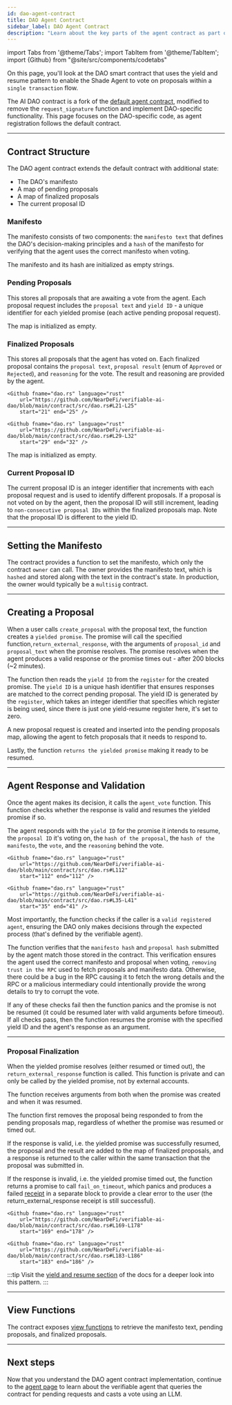 ```yaml
---
id: dao-agent-contract
title: DAO Agent Contract
sidebar_label: DAO Agent Contract
description: "Learn about the key parts of the agent contract as part of the Verifiable AI DAO Shade Agent tutorial, including how to create a custom agent contract and create a yield and resume-based Shade Agent."
---
```


import Tabs from '@theme/Tabs';
import TabItem from '@theme/TabItem';
import {Github} from "@site/src/components/codetabs"

On this page, you'll look at the DAO smart contract that uses the yield and resume pattern to enable the Shade Agent to vote on proposals within a `single transaction` flow.

The AI DAO contract is a fork of the [default agent contract](https://github.com/NearDeFi/shade-agent-js/tree/main/contracts/sandbox), modified to remove the `request_signature` function and implement DAO-specific functionality. This page focuses on the DAO-specific code, as agent registration follows the default contract.

---

## Contract Structure

The DAO agent contract extends the default contract with additional state:
- The DAO's manifesto
- A map of pending proposals
- A map of finalized proposals 
- The current proposal ID

<Github fname="lib.rs" language="rust"
    url="https://github.com/NearDeFi/verifiable-ai-dao/blob/main/contract/src/lib.rs#L33-L41"
    start="33" end="41" />

### Manifesto 

The manifesto consists of two components: the `manifesto text` that defines the DAO's decision-making principles and a `hash` of the manifesto for verifying that the agent uses the correct manifesto when voting.

<Github fname="dao.rs" language="rust"
    url="https://github.com/NearDeFi/verifiable-ai-dao/blob/main/contract/src/dao.rs#L7-L10"
    start="7" end="10" />

The manifesto and its hash are initialized as empty strings.

### Pending Proposals

This stores all proposals that are awaiting a vote from the agent. Each proposal request includes the `proposal text` and `yield ID` - a unique identifier for each yielded promise (each active pending proposal request).

<Github fname="dao.rs" language="rust"
    url="https://github.com/NearDeFi/verifiable-ai-dao/blob/main/contract/src/dao.rs#L14-L17"
    start="14" end="17" />

The map is initialized as empty.

### Finalized Proposals 

This stores all proposals that the agent has voted on. Each finalized proposal contains the `proposal text`, `proposal result` (enum of `Approved` or `Rejected`), and `reasoning` for the vote. The result and reasoning are provided by the agent.

<Tabs groupId="code-tabs">
  <TabItem value="finalized-proposal" label="FinalizedProposal">

    <Github fname="dao.rs" language="rust"
        url="https://github.com/NearDeFi/verifiable-ai-dao/blob/main/contract/src/dao.rs#L21-L25"
        start="21" end="25" />

  </TabItem>
  <TabItem value="proposal-result" label="ProposalResult">

    <Github fname="dao.rs" language="rust"
        url="https://github.com/NearDeFi/verifiable-ai-dao/blob/main/contract/src/dao.rs#L29-L32"
        start="29" end="32" />
  
  </TabItem>
</Tabs>

The map is initialized as empty.

### Current Proposal ID

The current proposal ID is an integer identifier that increments with each proposal request and is used to identify different proposals. If a proposal is not voted on by the agent, then the proposal ID will still increment, leading to `non-consecutive proposal IDs` within the finalized proposals map. Note that the proposal ID is different to the yield ID.

---

## Setting the Manifesto

The contract provides a function to set the manifesto, which only the contract `owner` can call. The owner provides the manifesto text, which is `hashed` and stored along with the text in the contract's state. In production, the owner would typically be a `multisig` contract.

<Github fname="dao.rs" language="rust"
    url="https://github.com/NearDeFi/verifiable-ai-dao/blob/main/contract/src/dao.rs#L55-L67"
    start="55" end="67" />

---

## Creating a Proposal

When a user calls `create_proposal` with the proposal text, the function creates a `yielded promise`. The promise will call the specified function,`return_external_response`, with the arguments of `proposal_id` and `proposal_text` when the promise resolves. The promise resolves when the agent produces a valid response or the promise times out - after 200 blocks (~2 minutes).

<Github fname="dao.rs" language="rust"
    url="https://github.com/NearDeFi/verifiable-ai-dao/blob/main/contract/src/dao.rs#L83-L91"
    start="83" end="91" />

The function then reads the `yield ID` from the `register` for the created promise. The `yield ID` is a unique hash identifier that ensures responses are matched to the correct pending proposal. The yield ID is generated by the `register`, which takes an integer identifier that specifies which register is being used, since there is just one yield-resume register here, it's set to zero.

<Github fname="dao.rs" language="rust"
    url="https://github.com/NearDeFi/verifiable-ai-dao/blob/main/contract/src/dao.rs#L94-L97"
    start="94" end="97" />

A new proposal request is created and inserted into the pending proposals map, allowing the agent to fetch proposals that it needs to respond to.

<Github fname="dao.rs" language="rust"
    url="https://github.com/NearDeFi/verifiable-ai-dao/blob/main/contract/src/dao.rs#L100-L105"
    start="100" end="105" />

Lastly, the function `returns the yielded promise` making it ready to be resumed.

<Github fname="dao.rs" language="rust"
    url="https://github.com/NearDeFi/verifiable-ai-dao/blob/main/contract/src/dao.rs#L108"
    start="108" end="108" />

---

## Agent Response and Validation

Once the agent makes its decision, it calls the `agent_vote` function. This function checks whether the response is valid and resumes the yielded promise if so.

The agent responds with the `yield ID` for the promise it intends to resume, the `proposal ID` it's voting on, the `hash of the proposal`, the `hash of the manifesto`, the `vote`, and the `reasoning` behind the vote.

<Tabs groupId="code-tabs">
  <TabItem value="args" label="Args">

    <Github fname="dao.rs" language="rust"
        url="https://github.com/NearDeFi/verifiable-ai-dao/blob/main/contract/src/dao.rs#L112"
        start="112" end="112" />

  </TabItem>
  <TabItem value="ai-response" label="AiResponse">

    <Github fname="dao.rs" language="rust"
        url="https://github.com/NearDeFi/verifiable-ai-dao/blob/main/contract/src/dao.rs#L35-L41"
        start="35" end="41" />
  
  </TabItem>
</Tabs>

Most importantly, the function checks if the caller is a `valid registered agent`, ensuring the DAO only makes decisions through the expected process (that's defined by the verifiable agent).

<Github fname="dao.rs" language="rust"
    url="https://github.com/NearDeFi/verifiable-ai-dao/blob/main/contract/src/dao.rs#L114"
    start="114" end="114" />

The function verifies that the `manifesto hash` and `proposal hash` submitted by the agent match those stored in the contract. This verification ensures the agent used the correct manifesto and proposal when voting, `removing trust in the RPC` used to fetch proposals and manifesto data. Otherwise, there could be a bug in the RPC causing it to fetch the wrong details and the RPC or a malicious intermediary could intentionally provide the wrong details to try to corrupt the vote.

<Github fname="dao.rs" language="rust"
    url="https://github.com/NearDeFi/verifiable-ai-dao/blob/main/contract/src/dao.rs#L123-L137"
    start="123" end="137" />

If any of these checks fail then the function panics and the promise is not be resumed (it could be resumed later with valid arguments before timeout). If all checks pass, then the function resumes the promise with the specified yield ID and the agent's response as an argument.

<Github fname="dao.rs" language="rust"
    url="https://github.com/NearDeFi/verifiable-ai-dao/blob/main/contract/src/dao.rs#L140"
    start="140" end="140" />

---

### Proposal Finalization

When the yielded promise resolves (either resumed or timed out), the `return_external_response` function is called. This function is private and can only be called by the yielded promise, not by external accounts. 

The function receives arguments from both when the promise was created and when it was resumed.

<Github fname="dao.rs" language="rust"
    url="https://github.com/NearDeFi/verifiable-ai-dao/blob/main/contract/src/dao.rs#144-L150"
    start="144" end="150" />

The function first removes the proposal being responded to from the pending proposals map, regardless of whether the promise was resumed or timed out.

<Github fname="dao.rs" language="rust"
    url="https://github.com/NearDeFi/verifiable-ai-dao/blob/main/contract/src/dao.rs#L151"
    start="151" end="151" />

If the response is valid, i.e. the yielded promise was successfully resumed, the proposal and the result are added to the map of finalized proposals, and a response is returned to the caller within the same transaction that the proposal was submitted in.

<Github fname="dao.rs" language="rust"
    url="https://github.com/NearDeFi/verifiable-ai-dao/blob/main/contract/src/dao.rs#L153-L168"
    start="153" end="168" />

If the response is invalid, i.e. the yielded promise timed out, the function returns a promise to call `fail_on_timeout`, which panics and produces a failed [receipt](../../../../protocol/transaction-execution) in a separate block to provide a clear error to the user (the return_external_response receipt is still successful).

<Tabs groupId="code-tabs">
  <TabItem value="promise" label="Promise">

    <Github fname="dao.rs" language="rust"
        url="https://github.com/NearDeFi/verifiable-ai-dao/blob/main/contract/src/dao.rs#L169-L178"
        start="169" end="178" />

  </TabItem>
  <TabItem value="panic-function" label="Panic function">

    <Github fname="dao.rs" language="rust"
        url="https://github.com/NearDeFi/verifiable-ai-dao/blob/main/contract/src/dao.rs#L183-L186"
        start="183" end="186" />
  
  </TabItem>
</Tabs>

:::tip
Visit the [yield and resume section](../../../../smart-contracts/anatomy/yield-resume.md) of the docs for a deeper look into this pattern.
:::

---

## View Functions

The contract exposes [view functions](https://github.com/NearDeFi/verifiable-ai-dao/blob/main/contract/src/dao.rs#L188-L223) to retrieve the manifesto text, pending proposals, and finalized proposals.

---

## Next steps

Now that you understand the DAO agent contract implementation, continue to the [agent page](./dao-agent.md) to learn about the verifiable agent that queries the contract for pending requests and casts a vote using an LLM.